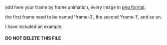 add here your frame by frame animation, every image in [png format](https://en.wikipedia.org/wiki/Portable_Network_Graphics).

the first frame need to be named 'frame-0', the second 'frame-1', and so on.

I have included an example.

#### DO NOT DELETE THIS FILE

